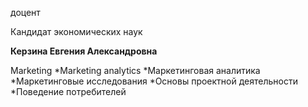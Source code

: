 доцент

Кандидат экономических наук

**Керзина Евгения Александровна**

Marketing
	*Marketing analytics
	*Маркетинговая аналитика
	*Маркетинговые исследования
	*Основы проектной деятельности
	*Поведение потребителей